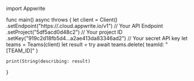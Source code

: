 import Appwrite

func main() async throws {
    let client = Client()
      .setEndpoint("https://<REGION>.cloud.appwrite.io/v1") // Your API Endpoint
      .setProject("5df5acd0d48c2") // Your project ID
      .setKey("919c2d18fb5d4...a2ae413da83346ad2") // Your secret API key
    let teams = Teams(client)
    let result = try await teams.delete(
        teamId: "[TEAM_ID]"
    )

    print(String(describing: result)
}
